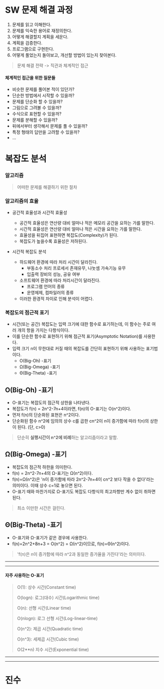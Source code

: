 # SW 문제 해결 과정
1. 문제를 읽고 이해한다.
2. 문제를 익숙한 용어로 재정의한다.
3. 어떻게 해결할지 계획을 세운다.
4. 계획을 검증한다.
5. 프로그램으로 구현한다.
6. 어떻게 풀었는지 돌아보고, 개선할 방법이 있는지 찾아본다.

> 문제 해결 전략 -> 직관과 체계적인 접근

#### 체계적인 접근을 위한 질문들
- 비슷한 문제를 풀어본 적이 있던가?
- 단순한 방법에서 시작할 수 있을까?
- 문제를 단순화 할 수 있을까?
- 그림으로 그려볼 수 있을까?
- 수식으로 표현할 수 있을까?
- 문제를 분해할 수 있을까?
- 뒤에서부터 생각해서 문제를 풀 수 있을까?
- 특정 형태의 답만을 고려할 수 있을까?
- ...

# 복잡도 분석

### 알고리즘
> 어떠한 문제를 해결하기 위한 절차

### 알고리즘의 효율
- 공간적 효율성과 시간적 효율성
  - 공간적 효율성은 연산량 대비 얼마나 적은 메모리 공간을 요하는 가를 말한다.
  - 시간적 효율성은 연산량 대비 얼마나 적은 시간을 요하는 가를 말한다.
  - 효율성을 뒤집어 표현하면 복잡도(Complexity)가 된다. 
  - 복잡도가 높을수록 효율성은 저하된다.

- 시간적 복잡도 분석
  - 하드웨어 환경에 따라 처리 시간이 달라진다.
    - 부동소수 처리 프로세서 존재유무, 나눗셈 가속기능 유무
    - 입출력 장비의 성능, 공유 여부
  - 소프트웨어 환경에 따라 처리시간이 달라진다.
    - 프로그램 언어의 종류
    - 운영체제, 컴파일러의 종류
  - 이러한 환경적 차이로 인해 분석이 어렵다.

### 복잡도의 점근적 표기
- 시간(또는 공간) 복잡도는 입력 크기에 대한 함수로 표기하는데, 이 함수는 주로 여러 개의 항을 가지는 다항식이다.
- 이를 단순한 함수로 표현하기 위해 점근적 표기(Asymptotic Notation)를 사용한다.
- 입력 크기 n이 무한대로 커질 때의 복잡도를 간단히 표현하기 위해 사용하는 표기법이다.
  - O(Big-Oh) -표기
  - Ω(Big-Omega) -표기
  - Θ(Big-Theta) -표기

## O(Big-Oh) -표기
- O-표기는 복잡도의 점근적 상한을 나타낸다.
- 복잡도가 f(n) = 2n^2-7n+4이라면, f(n)의 O-표기는 O(n^2)이다.
- 먼저 f(n)의 단순화된 표현은 n^2이다.
- 단순화된 함수 n^2에 임의의 상수 c를 곱한 cn^2이 n이 증가함에 따라 f(n)의 상한이 된다. (단, c>0)
> 단순히 **실행시간이 n^2에 비례**하는 알고리즘이라고 말함.

## Ω(Big-Omega) -표기
- 복잡도의 점근적 하한을 의미한다.
- f(n) = 2n^2-7n+4의 Ω-표기는 Ω(n^2)이다.
- f(n)=Ω(n^2)은 'n이 증가함에 따라 2n^2-7n+4이 cn^2 보다 작을 수 없다'라는 의미이다. 이때 상수 c=1로 놓으면 된다.
- O-표기 때와 마찬가지로 Ω-표기도 복잡도 다항식의 최고차항만 계수 없이 취하면 된다.
> 최소 이만한 시간은 걸린다.

## Θ(Big-Theta) -표기
- O-표기와 Ω-표기가 같은 경우에 사용한다.
- f(n)=2n^2+8n+3 = O(n^2) = Ω(n^2)이므로, f(n)=Θ(n^2)이다.
> 'f(n)은 n이 증가함에 따라 n^2과 동일한 증가율을 가진다'라는 의미이다.

---
---
#### 자주 사용하는 O-표기
> O(1): 상수 시간(Constant time)
> 
> O(logn): 로그(대수) 시간(Logarithmic time)
>
> O(n): 선형 시간(Linear time)
> 
> O(nlogn): 로그 선형 시간(Log-linear-time)
> 
> O(n^2): 제곱 시간(Quadratic time)
> 
> O(n^3): 세제곱 시간(Cubic time)
> 
> O(2**n)   지수 시간(Exponential time)

---
---
# 진수

